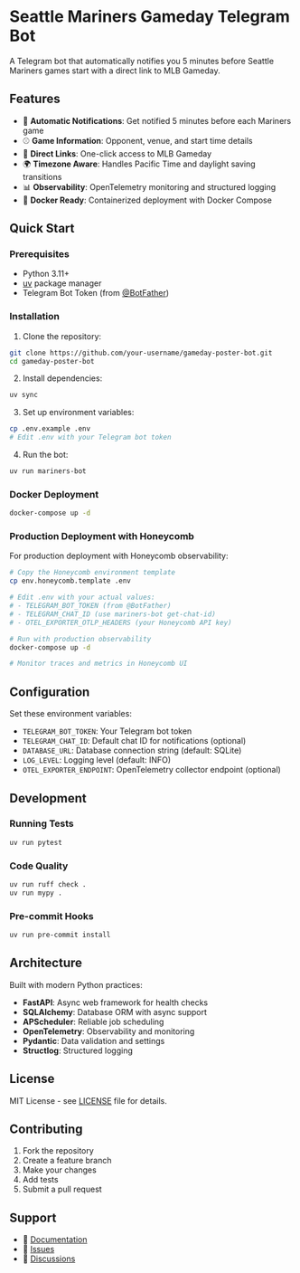 # Seattle Mariners Gameday Telegram Bot

A Telegram bot that automatically notifies you 5 minutes before Seattle Mariners games start with a direct link to MLB Gameday.

## Features

- 🔔 **Automatic Notifications**: Get notified 5 minutes before each Mariners game
- ⚾ **Game Information**: Opponent, venue, and start time details
- 🔗 **Direct Links**: One-click access to MLB Gameday
- 🌍 **Timezone Aware**: Handles Pacific Time and daylight saving transitions
- 📊 **Observability**: OpenTelemetry monitoring and structured logging
- 🐳 **Docker Ready**: Containerized deployment with Docker Compose

## Quick Start

### Prerequisites

- Python 3.11+
- [uv](https://github.com/astral-sh/uv) package manager
- Telegram Bot Token (from [@BotFather](https://t.me/botfather))

### Installation

1. Clone the repository:
```bash
git clone https://github.com/your-username/gameday-poster-bot.git
cd gameday-poster-bot
```

2. Install dependencies:
```bash
uv sync
```

3. Set up environment variables:
```bash
cp .env.example .env
# Edit .env with your Telegram bot token
```

4. Run the bot:
```bash
uv run mariners-bot
```

### Docker Deployment

```bash
docker-compose up -d
```

### Production Deployment with Honeycomb

For production deployment with Honeycomb observability:

```bash
# Copy the Honeycomb environment template
cp env.honeycomb.template .env

# Edit .env with your actual values:
# - TELEGRAM_BOT_TOKEN (from @BotFather)  
# - TELEGRAM_CHAT_ID (use mariners-bot get-chat-id)
# - OTEL_EXPORTER_OTLP_HEADERS (your Honeycomb API key)

# Run with production observability
docker-compose up -d

# Monitor traces and metrics in Honeycomb UI
```

## Configuration

Set these environment variables:

- `TELEGRAM_BOT_TOKEN`: Your Telegram bot token
- `TELEGRAM_CHAT_ID`: Default chat ID for notifications (optional)
- `DATABASE_URL`: Database connection string (default: SQLite)
- `LOG_LEVEL`: Logging level (default: INFO)
- `OTEL_EXPORTER_ENDPOINT`: OpenTelemetry collector endpoint (optional)

## Development

### Running Tests

```bash
uv run pytest
```

### Code Quality

```bash
uv run ruff check .
uv run mypy .
```

### Pre-commit Hooks

```bash
uv run pre-commit install
```

## Architecture

Built with modern Python practices:

- **FastAPI**: Async web framework for health checks
- **SQLAlchemy**: Database ORM with async support
- **APScheduler**: Reliable job scheduling
- **OpenTelemetry**: Observability and monitoring
- **Pydantic**: Data validation and settings
- **Structlog**: Structured logging

## License

MIT License - see [LICENSE](LICENSE) file for details.

## Contributing

1. Fork the repository
2. Create a feature branch
3. Make your changes
4. Add tests
5. Submit a pull request

## Support

- 📖 [Documentation](./PLAN.md)
- 🐛 [Issues](https://github.com/your-username/gameday-poster-bot/issues)
- 💬 [Discussions](https://github.com/your-username/gameday-poster-bot/discussions)
